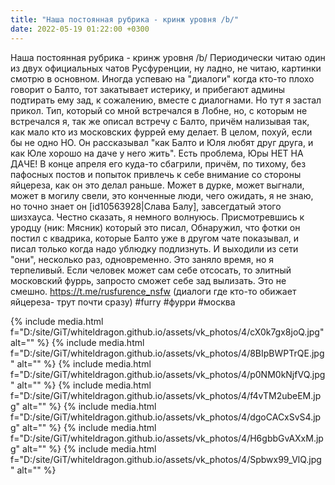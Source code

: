 ```yaml
---
title: "Наша постоянная рубрика - кринж уровня /b/"
date: 2022-05-19 01:22:00 +0300
---
```


Наша постоянная рубрика - кринж уровня /b/
Периодически читаю один из двух официальных чатов Русфуренции, ну ладно, не читаю, картинки смотрю в основном. Иногда успеваю на "диалоги" когда кто-то плохо говорит о Балто, тот закатывает истерику, и прибегают админы подтирать ему зад, к сожалению, вместе с диалогнами.
Но тут я застал прикол.
Тип, который со мной встречался в Лобне, но, с которым не встречался я, так же описал встречу с Балто, причём нализывая так, как мало кто из московских фуррей ему делает. В целом, похуй, если бы не одно НО.
Он рассказывал "как Балто и Юля любят друг друга, и как Юле хорошо на даче у него жить". Есть проблема, Юры НЕТ НА ДАЧЕ! В конце апреля его куда-то сбагрили, причём, по тихому, без пафосных постов и попыток привлечь к себе внимание со стороны яйцереза, как он это делал раньше. Может в дурке, может выгнали, может в могилу свели, это конченные люди, чего ожидать, я не знаю, но точно знает он [id10563928|Слава Балу], завсегдатый этого шизхауса. Честно сказать, я немного волнуюсь.
Присмотревшись к уродцу (ник: Мясник) который это писал, Обнаружил, что фотки он постил с квадрика, которые Балто уже в другом чате показывал, и писал только когда надо ублюдку подлизнуть. И выходили из сети "они", несколько раз, одновременно. Это заняло время, но я терпеливый. Если человек может сам себе отсосать, то элитный московский фуррь, запросто сможет себе зад вылизать.
Это не смешно.
https://t.me/rusfurence_nsfw (диалоги где кто-то обижает яйцереза- трут почти сразу)
#furry #фурри #москва


{% include media.html f="D:/site/GiT/whiteldragon.github.io/assets/vk_photos/4/cX0k7gx8joQ.jpg" alt="" %}
{% include media.html f="D:/site/GiT/whiteldragon.github.io/assets/vk_photos/4/8BIpBWPTrQE.jpg" alt="" %}
{% include media.html f="D:/site/GiT/whiteldragon.github.io/assets/vk_photos/4/p0NM0kNjfVQ.jpg" alt="" %}
{% include media.html f="D:/site/GiT/whiteldragon.github.io/assets/vk_photos/4/f4vTM2ubeEM.jpg" alt="" %}
{% include media.html f="D:/site/GiT/whiteldragon.github.io/assets/vk_photos/4/dgoCACxSvS4.jpg" alt="" %}
{% include media.html f="D:/site/GiT/whiteldragon.github.io/assets/vk_photos/4/H6gbbGvAXxM.jpg" alt="" %}
{% include media.html f="D:/site/GiT/whiteldragon.github.io/assets/vk_photos/4/Spbwx99_VlQ.jpg" alt="" %}

